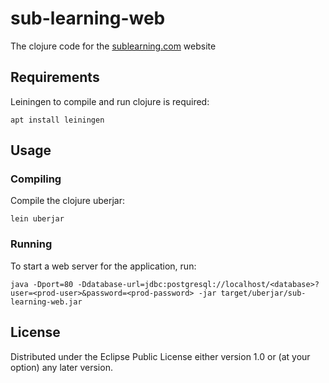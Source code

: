 # sub-learning-web

The clojure code for the [sublearning.com](http://sublearning.com) website


## Requirements


Leiningen to compile and run clojure is required:

```apt install leiningen```

## Usage

### Compiling

Compile the clojure uberjar:

```lein uberjar```

### Running

To start a web server for the application, run:

```java -Dport=80 -Ddatabase-url=jdbc:postgresql://localhost/<database>?user=<prod-user>&password=<prod-password> -jar target/uberjar/sub-learning-web.jar```

## License

Distributed under the Eclipse Public License either version 1.0 or (at your option) any later version.
